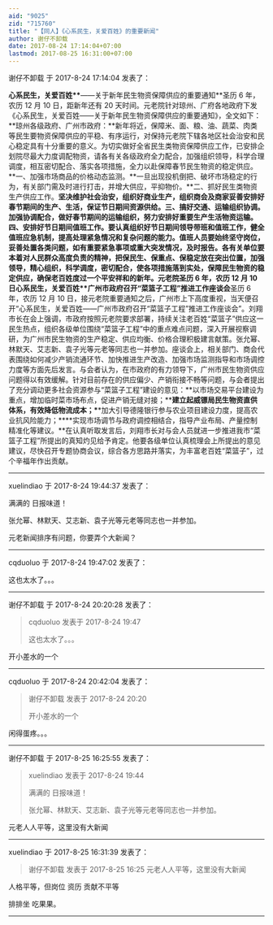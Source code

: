 ```yaml
---
aid: "9025"
zid: "715760"
title: "【同人】《心系民生，关爱百姓》的重要新闻"
author: 谢仔不卸载
date: 2017-08-24 17:14:04+07:00
lastmod: 2017-08-25 16:31:00+07:00
---
```


谢仔不卸载 于 2017-8-24 17:14:04 发表了：

**心系民生，关爱百姓\*\***——关于新年民生物资保障供应的重要通知**圣历 6 年，农历 12 月 10 日，距新年还有 20 天时间。元老院针对琼州、广府各地政府下发《心系民生，关爱百姓——关于新年民生物资保障供应的重要通知》，全文如下：**琼州各级政府、广州市政府：**新年将近，保障米、面、粮、油、蔬菜、肉类等民生要物资保障供应的平稳、有序运行，对保持元老院下辖各地区社会治安和民心稳定具有十分重要的意义。为切实做好全省民生类物资保障供应工作，已安排企划院尽最大力度调配物资，请各有关各级政府全力配合，加强组织领导，科学合理调度，相互密切配合、落实各项措施，全力以赴保障春节民生物资的稳定供应。**一、加强市场商品的价格动态监测。**一旦出现投机倒把、破坏市场稳定的行为，有关部门需及时进行打击，并增大供应，平抑物价。**二、抓好民生类物资生产供应工作。**坚决维护社会治安，组织好商业生产，组织商会及商家妥善安排好春节期间的生产、生活，保证节日期间资源供给。**三、搞好交通、运输组织协调。**加强协调配合，做好春节期间的运输组织，努力安排好重要生产生活物资运输。**四、安排好节日期间值班工作**。要认真组织好节日期间领导带班和值班工作，健全值班应急机制，提高处理紧急情况和复杂问题的能力。值班人员要始终坚守岗位，妥善处置各类问题，如有重要紧急事项或重大突发情况，及时报告。各有关单位要本着对人民群众高度负责的精神，把保民生、保重点、保稳定放在突出位置，加强领导，精心组织，科学调度，密切配合，使各项措施落到实处，保障民生物资的稳定供应，确保老百姓度过一个平安祥和的新年。元老院圣历 6 年，农历 12 月 10 日**心系民生，关爱百姓\***\*广州市政府召开“菜篮子工程”推进工作座谈会**圣历 6 年，农历 12 月 10 日，接元老院重要通知之后，广州市上下高度重视，当天便召开“心系民生，关爱百姓——广州市政府召开“菜篮子工程”推进工作座谈会”。刘翔市长在会上强调，市政府按照元老院要求部署，持续关注老百姓“菜篮子”供应这一民生热点，组织各级单位围绕“菜篮子工程”中的重点难点问题，深入开展视察调研，为广州市民生物资的生产稳定、供应均衡、价格合理积极建言献策。张允幂、林默天、艾志新、袁子光等元老等同志也一并参加。座谈会上，相关部门、商会代表围绕如何减少产销流通环节、加快推进生产改造、加强市场监测指导和市场调控力度等方面先后发言。与会者认为，在市政府的有力领导下，广州市民生物资供应问题得以有效缓解。针对目前存在的供应偏少、产销衔接不畅等问题，与会者提出了充分调动更多社会资源参与“菜篮子工程”建设的意见：**以市场交易平台建设为重点，增加临时菜市场布点，促进产销无缝对接；\*\***建立起威镖局民生物资直供体系，有效降低物流成本；\***\*加大引导德隆银行参与农业项目建设力度，提高农业抗风险能力；\*\***实现市场调节与政府调控相结合，指导产业布局、产量控制精准化等建议。\*\*在认真听取发言后，刘翔市长对与会人员就进一步推进我市“菜篮子工程”所提出的真知灼见给予肯定。他要各级单位认真梳理会上所提出的意见建议，尽快召开专题协商会议，综合各方思路并落实，为丰富老百姓“菜篮子”，过个辛福年作出贡献。

---

xuelindiao 于 2017-8-24 19:44:37 发表了：

满满的 日报味道！

张允幂、林默天、艾志新、袁子光等元老等同志也一并参加。

元老新闻排序有问题，你要弄个大新闻？

---

cqduoluo 于 2017-8-24 19:47:02 发表了：

这也太水了。。。

---

谢仔不卸载 于 2017-8-24 20:20:28 发表了：

> cqduoluo 发表于 2017-8-24 19:47
>
> 这也太水了。。。

开小差水的一个

---

cqduoluo 于 2017-8-24 20:42:04 发表了：

> 谢仔不卸载 发表于 2017-8-24 20:20
>
> 开小差水的一个

闲得蛋疼。。。

---

谢仔不卸载 于 2017-8-25 16:25:55 发表了：

> xuelindiao 发表于 2017-8-24 19:44
>
> 满满的 日报味道！
>
> 张允幂、林默天、艾志新、袁子光等元老等同志也一并参加。

元老人人平等，这里没有大新闻

---

xuelindiao 于 2017-8-25 16:31:39 发表了：

> 谢仔不卸载 发表于 2017-8-25 16:25 元老人人平等，这里没有大新闻

人格平等，但岗位 资历 贡献不平等

排排坐 吃果果。

---
